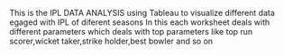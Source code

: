 This is the IPL DATA ANALYSIS using Tableau to visualize different data egaged with IPL of diferent seasons
In this each worksheet deals with different parameters which deals with top parameters like top run scorer,wicket taker,strike holder,best bowler and so on

